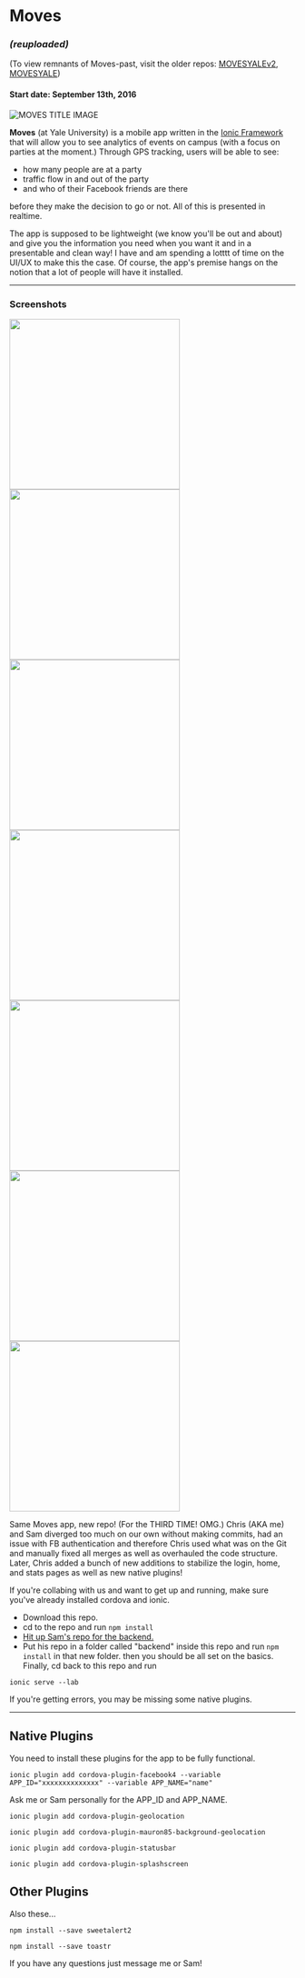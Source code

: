 # Moves
### *(reuploaded)*
(To view remnants of Moves-past, visit the older repos: [MOVESYALEv2](https://github.com/mooreorless555/MOVESYALEv2), [MOVESYALE](https://github.com/mooreorless555/MOVESYALE))
#### Start date: September 13th, 2016



![MOVES TITLE IMAGE](/src/assets/img/MOVES_logo_git.png "Moves Logo")

**Moves** (at Yale University) is a mobile app written in the [Ionic Framework](http://ionicframework.com/) that will allow you to see analytics of events on campus (with a focus on parties at the moment.) Through GPS tracking, users will be able to see:
- how many people are at a party
- traffic flow in and out of the party
- and who of their Facebook friends are there 

before they make the decision to go or not. All of this is presented in realtime. 

The app is supposed to be lightweight (we know you'll be out and about) and give you the information you need when you want it and in a presentable and clean way! I have and am spending a lotttt of time on the UI/UX to make this the case. Of course, the app's premise hangs on the notion that a lot of people will have it installed.

--------

### Screenshots

<img src="/screenshots/login.png" width="300"><img src="/screenshots/login_02.png" width="300">
<img src="/screenshots/hub.png" width="300"><img src="/screenshots/hub_02.png" width="300">
<img src="/screenshots/info.png" width="300"><img src="/screenshots/info_02.png" width="300">
<img src="/screenshots/make.png" width="300">

Same Moves app, new repo! (For the THIRD TIME! OMG.) Chris (AKA me) and Sam diverged too much on our own without making commits, had an issue with FB authentication and therefore Chris used what was on the Git and manually fixed all merges as well as overhauled the code structure. Later, Chris added a bunch of new additions to stabilize the login, home, and stats pages as well as new native plugins!

If you're collabing with us and want to get up and running, make sure you've already installed cordova and ionic.

- Download this repo.
- cd to the repo and run `npm install`
- [Hit up Sam's repo for the backend.](https://github.com/smbddha/moves_backend)
- Put his repo in a folder called "backend" inside this repo and run `npm install` in that new folder.
then you should be all set on the basics. Finally, cd back to this repo and run
```
ionic serve --lab
```
If you're getting errors, you may be missing some native plugins.

---
## Native Plugins
You need to install these plugins for the app to be fully functional.

```
ionic plugin add cordova-plugin-facebook4 --variable APP_ID="xxxxxxxxxxxxxx" --variable APP_NAME="name"
```
Ask me or Sam personally for the APP_ID and APP_NAME.
```
ionic plugin add cordova-plugin-geolocation
```
```
ionic plugin add cordova-plugin-mauron85-background-geolocation
```
```
ionic plugin add cordova-plugin-statusbar
```
```
ionic plugin add cordova-plugin-splashscreen
```

## Other Plugins
Also these...
```
npm install --save sweetalert2
```
```
npm install --save toastr
```

If you have any questions just message me or Sam!
